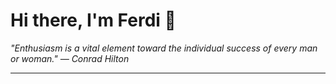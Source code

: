 <h1>Hi there, I'm Ferdi 👋</h1>

<p><em>
  "Enthusiasm is a vital element toward the individual success of every man or woman." — Conrad Hilton
</em></p>

---
